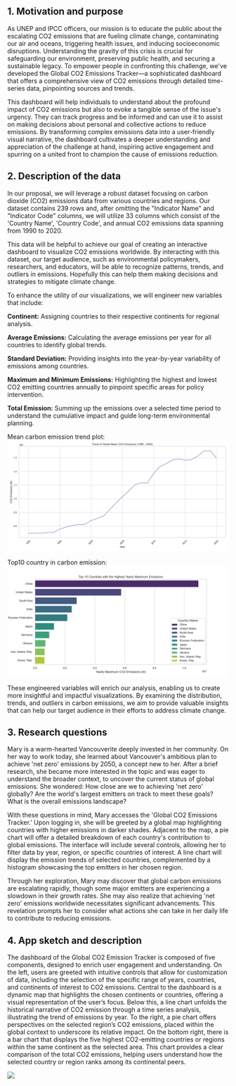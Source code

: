 ## 1. Motivation and purpose

As UNEP and IPCC officers, our mission is to educate the public about the escalating CO2 emissions that are fueling climate change, contaminating our air and oceans, triggering health issues, and inducing socioeconomic disruptions. Understanding the gravity of this crisis is crucial for safeguarding our environment, preserving public health, and securing a sustainable legacy. To empower people in confronting this challenge, we've developed the Global CO2 Emissions Tracker—a sophisticated dashboard that offers a comprehensive view of CO2 emissions through detailed time-series data, pinpointing sources and trends.

 This dashboard will help individuals to understand about the profound impact of CO2 emissions but also to evoke a tangible sense of the issue's urgency. They can track progress and be informed and can use it to assist on making decisions about personal and collective actions to reduce emissions. By transforming complex emissions data into a user-friendly visual narrative, the dashboard cultivates a deeper understanding and appreciation of the challenge at hand, inspiring active engagement and spurring on a united front to champion the cause of emissions reduction.


## 2. Description of the data
In our proposal, we will leverage a robust dataset focusing on carbon dioxide (CO2) emissions data from various countries and regions. Our dataset contains 239 rows and, after omitting the "Indicator Name" and "Indicator Code" columns, we will utilize 33 columns which consist of the 'Country Name', 'Country Code', and annual CO2 emissions data spanning from 1990 to 2020.

This data will be helpful to achieve our goal of creating an interactive dashboard to visualize CO2 emissions worldwide. By interacting with this dataset, our target audience, such as environmental policymakers, researchers, and educators, will be able to recognize patterns, trends, and outliers in emissions. Hopefully this can help them making decisions and strategies to mitigate climate change.

To enhance the utility of our visualizations, we will engineer new variables that include:

**Continent:** Assigning countries to their respective continents for regional analysis.

**Average Emissions:** Calculating the average emissions per year for all countries to identify global trends.

**Standard Deviation:** Providing insights into the year-by-year variability of emissions among countries.

**Maximum and Minimum Emissions:** Highlighting the highest and lowest CO2 emitting countries annually to pinpoint specific areas for policy intervention.

**Total Emission:** Summing up the emissions over a selected time period to understand the cumulative impact and guide long-term environmental planning.

Mean carbon emission trend plot:
<img src="../img/global_mean_emissions.png">

Top10 country in carbon emission:
<img src="../img/top_emitters_bar.png">

These engineered variables will enrich our analysis, enabling us to create more insightful and impactful visualizations. By examining the distribution, trends, and outliers in carbon emissions, we aim to provide valuable insights that can help our target audience in their efforts to address climate change.

## 3. Research questions
Mary is a warm-hearted Vancouverite deeply invested in her community. On her way to work today, she learned about Vancouver's ambitious plan to achieve 'net zero' emissions by 2050, a concept new to her. After a brief research, she became more interested in the topic and was eager to understand the broader context, to uncover the current status of global emissions. She wondered: How close are we to achieving 'net zero' globally? Are the world's largest emitters on track to meet these goals? What is the overall emissions landscape?

With these questions in mind, Mary accesses the 'Global CO2 Emissions Tracker.' Upon logging in, she will be greeted by a global map highlighting countries with higher emissions in darker shades. Adjacent to the map, a pie chart will offer a detailed breakdown of each country's contribution to global emissions. The interface will include several controls, allowing her to filter data by year, region, or specific countries of interest. A line chart will display the emission trends of selected countries, complemented by a histogram showcasing the top emitters in her chosen region.

Through her exploration, Mary may discover that global carbon emissions are escalating rapidly, though some major emitters are experiencing a slowdown in their growth rates. She may also realize that achieving 'net zero' emissions worldwide necessitates significant advancements. This revelation prompts her to consider what actions she can take in her daily life to contribute to reducing emissions.

## 4. App sketch and description
The dashboard of the Global CO2 Emission Tracker is composed of five components, designed to enrich user engagement and understanding. On the left, users are greeted with intuitive controls that allow for customization of data, including the selection of the specific range of years, countries, and continents of interest to CO2 emissions. Central to the dashboard is a dynamic map that highlights the chosen continents or countries, offering a visual representation of the user’s focus. Below this, a line chart unfolds the historical narrative of CO2 emission through a time series analysis, illustrating the trend of emissions by year. To the right, a pie chart offers perspectives on the selected region’s CO2 emissions, placed within the global context to underscore its relative impact. On the bottom right, there is a bar chart that displays the five highest CO2-emitting countries or regions within the same continent as the selected area. This chart provides a clear comparison of the total CO2 emissions, helping users understand how the selected country or region ranks among its continental peers.

<img src="https://github.com/UBC-MDS/DSCI-532_2024_17_carbon-emissions/blob/App_sketch/img/dashboard.png?raw=true">
